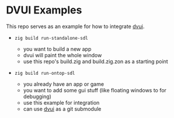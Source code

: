 # DVUI Examples

This repo serves as an example for how to integrate [dvui](https://github.com/david-vanderson/dvui).

- `zig build run-standalone-sdl`
  - you want to build a new app
  - dvui will paint the whole window
  - use this repo's build.zig and build.zig.zon as a starting point

- `zig build run-ontop-sdl`
  - you already have an app or game
  - you want to add some gui stuff (like floating windows to for debugging)
  - use this example for integration
  - can use [dvui](https://github.com/david-vanderson/dvui) as a git submodule

